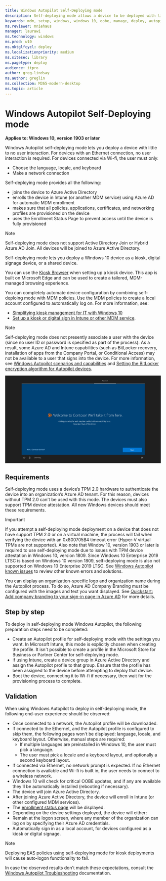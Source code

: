 ```yaml
---
title: Windows Autopilot Self-Deploying mode
description: Self-deploying mode allows a device to be deployed with little to no user interaction. This mode is designed to deploy Windows 10 as a kiosk, digital signage device, or a shared device.
keywords: mdm, setup, windows, windows 10, oobe, manage, deploy, autopilot, ztd, zero-touch, partner, msfb, intune
ms.reviewer: mniehaus
manager: laurawi
ms.technology: windows
ms.prod: w10
ms.mktglfcycl: deploy
ms.localizationpriority: medium
ms.sitesec: library
ms.pagetype: deploy
audience: itpro
author: greg-lindsay
ms.author: greglin
ms.collection: M365-modern-desktop
ms.topic: article
---
```


# Windows Autopilot Self-Deploying mode

**Applies to: Windows 10, version 1903 or later**

Windows Autopilot self-deploying mode lets you deploy a device with little to no user interaction. For devices with an Ethernet connection, no user interaction is required. For devices connected via Wi-fi, the user must only:
- Choose the language, locale, and keyboard
- Make a network connection 

Self-deploying mode provides all the following:
- joins the device to Azure Active Directory
- enrolls the device in Intune (or another MDM service) using Azure AD for automatic MDM enrollment
- makes sure that all policies, applications, certificates, and networking profiles are provisioned on the device
- uses the Enrollment Status Page to prevent access until the device is fully provisioned

>[!NOTE]
>Self-deploying mode does not support Active Directory Join or Hybrid Azure AD Join. All devices will be joined to Azure Active Directory.

Self-deploying mode lets you deploy a Windows 10 device as a kiosk, digital signage device, or a shared device.

You can use the [Kiosk Browser](https://www.microsoft.com/p/kiosk-browser/9ngb5s5xg2kp?rtc=1&activetab=pivot:overviewtab) when setting up a kiosk device. This app is built on Microsoft Edge and can be used to create a tailored, MDM-managed browsing experience.

You can completely automate device configuration by combining self-deploing mode with MDM policies. Use the MDM policies to create a local account configured to automatically log on. For more information, see:
- [Simplifying kiosk management for IT with Windows 10](https://techcommunity.microsoft.com/t5/windows-it-pro-blog/simplifying-kiosk-management-for-it-with-windows-10/ba-p/187691)
- [Set up a kiosk or digital sign in Intune or other MDM service](/windows/configuration/setup-kiosk-digital-signage#set-up-a-kiosk-or-digital-sign-in-intune-or-other-mdm-service).

>[!NOTE]
>Self-deploying mode does not presently associate a user with the device (since no user ID or password is specified as part of the process). As a result, some Azure AD and Intune capabilities (such as BitLocker recovery, installation of apps from the Company Portal, or Conditional Access) may not be available to a user that signs into the device. For more information, see [Windows Autopilot scenarios and capabilities](windows-autopilot-scenarios.md) and [Setting the BitLocker encryption algorithm for Autopilot devices](bitlocker.md).

![The user experience with Windows Autopilot self-deploying mode](images/self-deploy-welcome.png)

## Requirements

Self-deploying mode uses a device’s TPM 2.0 hardware to authenticate the device into an organization’s Azure AD tenant. For this reason, devices without TPM 2.0 can't be used with this mode. The devices must also support TPM device attestation. All new Windows devices should meet these requirements.

>[!IMPORTANT]
>If you attempt a self-deploying mode deployment on a device that does not have support TPM 2.0 or on a virtual machine, the process will fail when verifying the device with an 0x800705B4 timeout error (Hyper-V virtual TPMs are not supported). Also note that Window 10, version 1903 or later is required to use self-deploying mode due to issues with TPM device attestation in Windows 10, version 1809. Since Windows 10 Enterprise 2019 LTSC is based on Windows 10 version 1809, self-deploying mode is also not supported on Windows 10 Enterprise 2019 LTSC. See [Windows Autopilot known issues](known-issues.md) to review other known errors and solutions.

You can display an organization-specific logo and organization name during the Autopilot process. To do so, Azure AD Company Branding must be configured with the images and text you want displayed. See [Quickstart: Add company branding to your sign-in page in Azure AD](/azure/active-directory/fundamentals/customize-branding) for more details. 

## Step by step

To deploy in self-deploying mode Windows Autopilot, the following preparation steps need to be completed:

-  Create an Autopilot profile for self-deploying mode with the settings you want. In Microsoft Intune, this mode is explicitly chosen when creating the profile. It isn't possible to create a profile in the Microsoft Store for Business or Partner Center for self-deploying mode.
-  If using Intune, create a device group in Azure Active Directory and assign the Autopilot profile to that group. Ensure that the profile has been assigned to the device before attempting to deploy that device.
-  Boot the device, connecting it to Wi-fi if necessary, then wait for the provisioning process to complete.

## Validation

When using Windows Autopilot to deploy in self-deploying mode, the following end-user experience should be observed:

-  Once connected to a network, the Autopilot profile will be downloaded.
- If connected to the Ethernet, and the Autopilot profile is configured to skip them, the following pages won't be displayed: language, locale, and keyboard layout. Otherwise, manual steps are required:
  -  If multiple languages are preinstalled in Windows 10, the user must pick a language.
  -  The user must pick a locale and a keyboard layout, and optionally a second keyboard layout.
-  If connected via Ethernet, no network prompt is expected. If no Ethernet connection is available and Wi-fi is built in, the user needs to connect to a wireless network.
-  Windows 10 will check for critical OOBE updates, and if any are available they'll be automatically installed (rebooting if necessary).
-  The device will join Azure Active Directory.
-  After joining Azure Active Directory, the device will enroll in Intune (or other configured MDM services).
-  The [enrollment status page](enrollment-status.md) will be displayed.
-  Depending on the device settings deployed, the device will either:
  -  Remain at the logon screen, where any member of the organization can log on by specifying their Azure AD credentials.
  -  Automatically sign in as a local account, for devices configured as a kiosk or digital signage.

>[!NOTE]
>Deploying EAS policies using self-deploying mode for kiosk deployments will cause auto-logon functionality to fail. 

In case the observed results don't match these expectations, consult the [Windows Autopilot Troubleshooting](troubleshooting.md) documentation.

